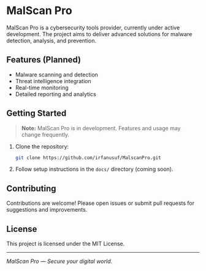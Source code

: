 # MalScan Pro

MalScan Pro is a cybersecurity tools provider, currently under active development. The project aims to deliver advanced solutions for malware detection, analysis, and prevention.

## Features (Planned)

- Malware scanning and detection
- Threat intelligence integration
- Real-time monitoring
- Detailed reporting and analytics

## Getting Started

> **Note:** MalScan Pro is in development. Features and usage may change frequently.

1. Clone the repository:
    ```bash
    git clone https://github.com/irfanusuf/MalscanPro.git
    ```
2. Follow setup instructions in the `docs/` directory (coming soon).

## Contributing

Contributions are welcome! Please open issues or submit pull requests for suggestions and improvements.

## License

This project is licensed under the MIT License.

---

*MalScan Pro — Secure your digital world.*